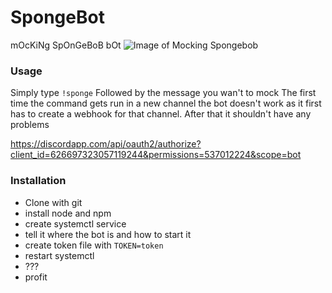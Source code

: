 # SpongeBot
mOcKiNg SpOnGeBoB bOt
![Image of Mocking Spongebob](https://i.kym-cdn.com/entries/icons/original/000/022/940/mockingspongebobbb.jpg)

### Usage
Simply type ``!sponge`` Followed by the message you wan't to mock
The first time the command gets run in a new channel the bot doesn't work as it first has to create a webhook for that channel.
After that it shouldn't have any problems

https://discordapp.com/api/oauth2/authorize?client_id=626697323057119244&permissions=537012224&scope=bot

### Installation
* Clone with git
* install node and npm
* create systemctl service
* tell it where the bot is and how to start it
* create token file with ``TOKEN=token``
* restart systemctl
* ???
* profit
